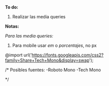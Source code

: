**To do:**

1. Realizar las media queries



**Notas:**

*Para las media queries:*
1. Para mobile usar _em_ o _porcentajes_, no px

@import url('https://fonts.googleapis.com/css2?family=Share+Tech+Mono&display=swap');

/*
  Posibles fuentes: 
  -Roboto Mono
  -Tech Mono

*/

